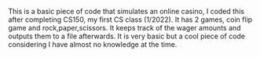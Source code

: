 This is a basic piece of code that simulates an online casino, I coded this after completing CS150, my first CS class (1/2022). It has 2 games,
coin flip game and rock,paper,scissors. It keeps track of the wager amounts and outputs them to a file afterwards. It is very basic but a cool piece
of code considering I have almost no knowledge at the time.
